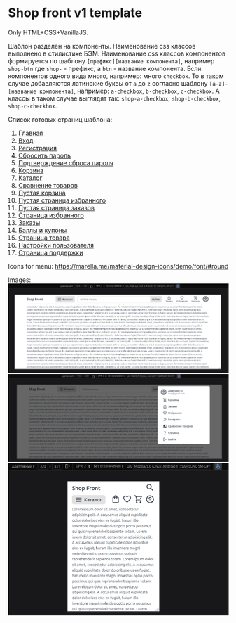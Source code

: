 # Shop front v1 template

Only HTML+CSS+VanillaJS.

Шаблон разделён на компоненты. Наименование css классов выполнено в стилистике БЭМ.
Наименование css классов компонентов формируется по шаблону `[префикс][название компонента]`, например `shop-btn`
где `shop-` - префикс, а `btn` - название компонента. Если компонентов одного вида много, например: много `checkbox`.
То в таком случае добавляются латинские буквы от `a` до `z` согласно шаблону `[a-z]-[название компонента]`,
например: `a-checkbox`, `b-checkbox`, `c-checkbox`. А классы в таком случае выглядят
так: `shop-a-checkbox`, `shop-b-checkbox`, `shop-c-checkbox`.

Список готовых страниц шаблона:
1) [Главная](public/index.html)
2) [Вход](public/login.html)
3) [Регистрация](public/register.html)
4) [Сбросить пароль](public/forgot-password.html)
5) [Подтверждение сброса пароля](public/forgot-password-confirm.html)
6) [Корзина](public/cart.html)
7) [Каталог](public/catalog.html)
8) [Сравнение товаров](public/comparison.html)
9) [Пустая корзина](public/empty-cart.html)
10) [Пустая страница избранного](public/empty-favorite.html)
11) [Пустая страница заказов](public/empty-orders.html)
12) [Страница избранного](public/favorite.html)
13) [Заказы](public/orders.html)
14) [Баллы и купоны](public/points.html)
15) [Страница товара](public/product.html)
16) [Настройки пользователя](public/settings.html)
17) [Страница поддержки](public/support.html)


Icons for menu:
https://marella.me/material-design-icons/demo/font/#round

Images:
![1](images/1.png "1")
![2](images/2.png "2")
![3](images/3.png "3")
